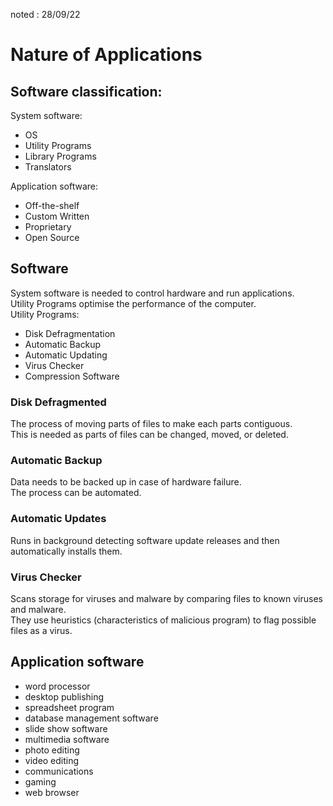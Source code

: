 noted : 28/09/22

# Nature of Applications

## Software classification:

System software:

-   OS
-   Utility Programs
-   Library Programs
-   Translators

Application software:

-   Off-the-shelf
-   Custom Written
-   Proprietary
-   Open Source

## Software

System software is needed to control hardware and run applications.  
Utility Programs optimise the performance of the computer.  
Utility Programs:

-   Disk Defragmentation
-   Automatic Backup
-   Automatic Updating
-   Virus Checker
-   Compression Software

### Disk Defragmented

The process of moving parts of files to make each parts contiguous.  
This is needed as parts of files can be changed, moved, or deleted.

### Automatic Backup

Data needs to be backed up in case of hardware failure.  
The process can be automated.

### Automatic Updates

Runs in background detecting software update releases and then automatically installs them.

### Virus Checker

Scans storage for viruses and malware by comparing files to known viruses and malware.  
They use heuristics (characteristics of malicious program) to flag possible files as a virus.

## Application software

-   word processor
-   desktop publishing
-   spreadsheet program
-   database management software
-   slide show software
-   multimedia software
-   photo editing
-   video editing
-   communications
-   gaming
-   web browser
